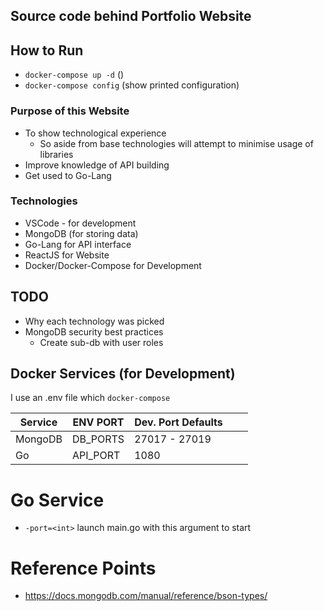 ## Source code behind Portfolio Website

## How to Run
* `docker-compose up -d` ()
* `docker-compose config` (show printed configuration)

### Purpose of this Website
* To show technological experience
    - So aside from base technologies will attempt to minimise usage of libraries
* Improve knowledge of API building
* Get used to Go-Lang

### Technologies
* VSCode - for development
* MongoDB (for storing data)
* Go-Lang for API interface
* ReactJS for Website
* Docker/Docker-Compose for Development

## TODO
* Why each technology was picked
* MongoDB security best practices
    - Create sub-db with user roles

## Docker Services (for Development)
I use an .env file which `docker-compose`

| Service   | ENV PORT | Dev. Port Defaults  |   |   |
|-----------|----------|---------------------|---|---|
| MongoDB   | DB_PORTS | 27017 - 27019       |   |   |
| Go        | API_PORT | 1080                |   |   |

# Go Service
* `-port=<int>` launch main.go with this argument to start

# Reference Points
* https://docs.mongodb.com/manual/reference/bson-types/